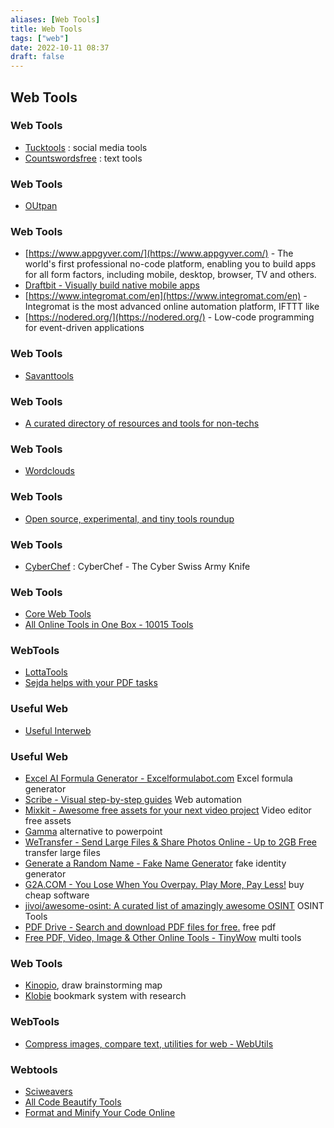 ```yaml
---
aliases: [Web Tools]
title: Web Tools
tags: ["web"]
date: 2022-10-11 08:37
draft: false
---
```


## Web Tools

### Web Tools

- [Tucktools](https://www.tucktools.com/) : social media tools
- [Countswordsfree](https://countwordsfree.com/) : text tools

### Web Tools

- [OUtpan](https://www.outpan.com/)

### Web Tools

- [https://www.appgyver.com/](https://www.appgyver.com/) \- The world's first professional no-code platform, enabling you to build apps for all form factors, including mobile, desktop, browser, TV and others.
- [Draftbit - Visually build native mobile apps](https://draftbit.com/)
- [https://www.integromat.com/en](https://www.integromat.com/en) \- Integromat is the most advanced online automation platform, IFTTT like
- [https://nodered.org/](https://nodered.org/) \- Low-code programming for event-driven applications

### Web Tools

- [Savanttools](http://savanttools.com/)

### Web Tools

- [A curated directory of resources and tools for non-techs](https://www.nocode.tech/)

### Web Tools

- [Wordclouds](https://www.wordclouds.com/)

### Web Tools

- [Open source, experimental, and tiny tools roundup](https://tinytools.directory/)

### Web Tools

- [CyberChef](https://gchq.github.io/CyberChef/) : CyberChef - The Cyber Swiss Army Knife

### Web Tools

- [Core Web Tools](https://www.corewebtools.com/)
- [All Online Tools in One Box - 10015 Tools](https://10015.io/)

### WebTools

- [LottaTools](https://lottatools.com/)
- [Sejda helps with your PDF tasks](https://www.sejda.com/)

### Useful Web

- [Useful Interweb](https://usefulinterweb.com/)

### Useful Web

- [Excel AI Formula Generator - Excelformulabot.com](https://excelformulabot.com/) Excel formula generator
- [Scribe - Visual step-by-step guides](https://scribehow.com/) Web automation
- [Mixkit - Awesome free assets for your next video project](https://mixkit.co/) Video editor free assets
- [Gamma](https://gamma.app/) alternative to powerpoint
- [WeTransfer - Send Large Files & Share Photos Online - Up to 2GB Free](https://wetransfer.com/) transfer large files
- [Generate a Random Name - Fake Name Generator](https://www.fakenamegenerator.com/) fake identity generator
- [G2A.COM - You Lose When You Overpay. Play More, Pay Less!](https://www.g2a.com/) buy cheap software
- [jivoi/awesome-osint: A curated list of amazingly awesome OSINT](https://github.com/jivoi/awesome-osint#-Table-of-Contents) OSINT Tools
- [PDF Drive - Search and download PDF files for free.](https://www.pdfdrive.com/) free pdf
- [Free PDF, Video, Image & Other Online Tools - TinyWow](https://tinywow.com/) multi tools

### Web Tools

- [Kinopio](https://kinopio.club/), draw brainstorming map
- [Klobie](https://klobie.com) bookmark system with research

### WebTools

- [Compress images, compare text, utilities for web - WebUtils](https://www.webutils.app/)

### Webtools

- [Sciweavers](http://www.sciweavers.org/)
- [All Code Beautify Tools](https://codebeautify.org/all-tools)
- [Format and Minify Your Code Online](https://www.cleancss.com/)
